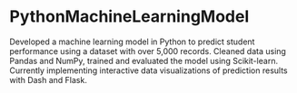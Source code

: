 # PythonMachineLearningModel

Developed a machine learning model in Python to predict student performance using a dataset with over 5,000 records.
Cleaned data using Pandas and NumPy, trained and evaluated the model using Scikit-learn.
Currently implementing interactive data visualizations of prediction results with Dash and Flask.     
